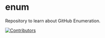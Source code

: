 # enum
Repository to learn about GitHub Enumeration.














































































[![Contributors](https://img.shields.io/badge/Contributors-3-brightgreen)](https://github.com/EurydiceCorp/enum/graphs/contributors)
